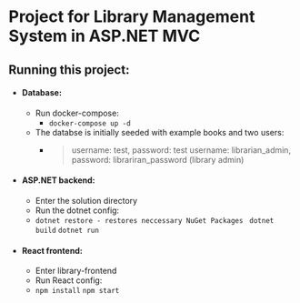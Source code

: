 # Project for Library Management System in ASP\.NET MVC

## Running this project:
- #### Database:
    - Run docker-compose:
      - `docker-compose up -d `
    - The databse is initially seeded with example books and two users:
      - > username: test, password: test
        > username: librarian_admin, password: librariran_password (library admin)
- #### ASP\.NET backend:
  - Enter the solution directory
  - Run the dotnet config:
  - ` dotnet restore - restores neccessary NuGet Packages  `
    `dotnet build`
    `dotnet run`
- #### React frontend:
  - Enter library-frontend
  - Run React config:
  - `npm install`
    `npm start`